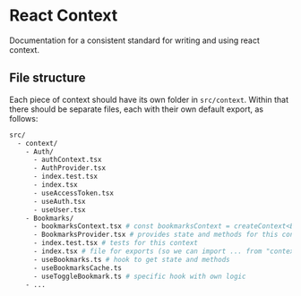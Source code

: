 # React Context

Documentation for a consistent standard for writing and using react context.

## File structure

Each piece of context should have its own folder in `src/context`. Within that there should be separate files, each with their own default export, as follows:

```bash
src/
  - context/
    - Auth/
      - authContext.tsx
      - AuthProvider.tsx
      - index.test.tsx
      - index.tsx
      - useAccessToken.tsx
      - useAuth.tsx
      - useUser.tsx
    - Bookmarks/
      - bookmarksContext.tsx # const bookmarksContext = createContext<BookmarksContext | null>(null);
      - BookmarksProvider.tsx # provides state and methods for this context
      - index.test.tsx # tests for this context
      - index.tsx # file for exports (so we can import ... from "context/Bookmarks")
      - useBookmarks.ts # hook to get state and methods
      - useBookmarksCache.ts
      - useToggleBookmark.ts # specific hook with own logic
    - ...
```
